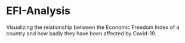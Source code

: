 # EFI-Analysis
Visualizing the relationship between the Economic Freedom Index of a country and how badly they have been affected by Covid-19.
